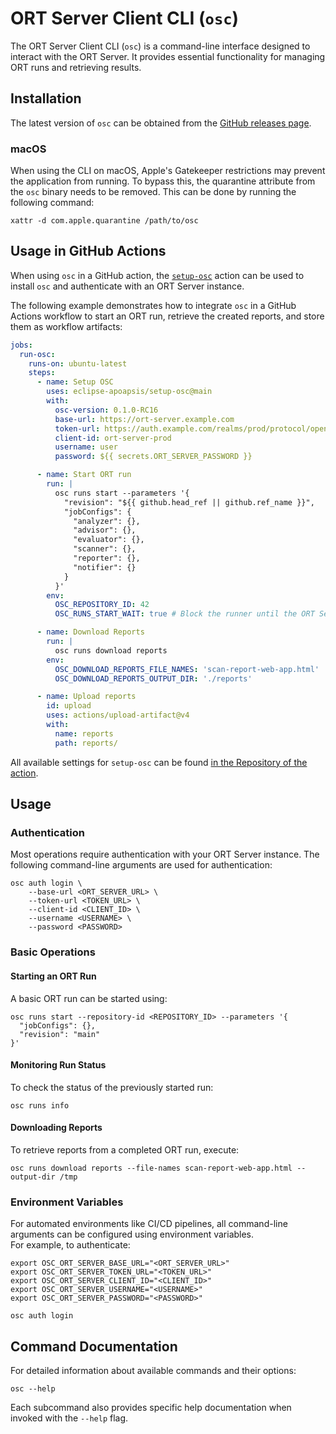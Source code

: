 # ORT Server Client CLI (`osc`)

The ORT Server Client CLI (`osc`) is a command-line interface designed to interact with the ORT Server. It provides essential functionality for managing ORT runs and retrieving results.

## Installation

The latest version of `osc` can be obtained from the [GitHub releases page](https://github.com/eclipse-apoapsis/ort-server/releases/latest).

### macOS

When using the CLI on macOS, Apple's Gatekeeper restrictions may prevent the application from running.
To bypass this, the quarantine attribute from the `osc` binary needs to be removed.
This can be done by running the following command:

```shell
xattr -d com.apple.quarantine /path/to/osc
```

## Usage in GitHub Actions

When using `osc` in a GitHub action, the [`setup-osc`](https://github.com/eclipse-apoapsis/setup-osc) action can be used to install `osc` and authenticate with an ORT Server instance.

The following example demonstrates how to integrate `osc` in a GitHub Actions workflow to start an ORT run, retrieve the created reports, and store them as workflow artifacts:

```yaml
jobs:
  run-osc:
    runs-on: ubuntu-latest
    steps:
      - name: Setup OSC
        uses: eclipse-apoapsis/setup-osc@main
        with:
          osc-version: 0.1.0-RC16
          base-url: https://ort-server.example.com
          token-url: https://auth.example.com/realms/prod/protocol/openid-connect/token
          client-id: ort-server-prod
          username: user
          password: ${{ secrets.ORT_SERVER_PASSWORD }}

      - name: Start ORT run
        run: |
          osc runs start --parameters '{
            "revision": "${{ github.head_ref || github.ref_name }}",
            "jobConfigs": {
              "analyzer": {},
              "advisor": {},
              "evaluator": {},
              "scanner": {},
              "reporter": {},
              "notifier": {}
            }
          }'
        env:
          OSC_REPOSITORY_ID: 42
          OSC_RUNS_START_WAIT: true # Block the runner until the ORT Server run is finished.

      - name: Download Reports
        run: |
          osc runs download reports
        env:
          OSC_DOWNLOAD_REPORTS_FILE_NAMES: 'scan-report-web-app.html'
          OSC_DOWNLOAD_REPORTS_OUTPUT_DIR: './reports'

      - name: Upload reports
        id: upload
        uses: actions/upload-artifact@v4
        with:
          name: reports
          path: reports/
```

All available settings for `setup-osc` can be found [in the Repository of the action](https://github.com/eclipse-apoapsis/setup-osc).

## Usage

### Authentication

Most operations require authentication with your ORT Server instance. The following command-line arguments are used for authentication:

```shell
osc auth login \
    --base-url <ORT_SERVER_URL> \
    --token-url <TOKEN_URL> \
    --client-id <CLIENT_ID> \
    --username <USERNAME> \
    --password <PASSWORD>
```

### Basic Operations

#### Starting an ORT Run

A basic ORT run can be started using:

```shell
osc runs start --repository-id <REPOSITORY_ID> --parameters '{
  "jobConfigs": {},
  "revision": "main"
}'
```

#### Monitoring Run Status

To check the status of the previously started run:

```shell
osc runs info
```

#### Downloading Reports

To retrieve reports from a completed ORT run, execute:

```shell
osc runs download reports --file-names scan-report-web-app.html --output-dir /tmp
```

### Environment Variables

For automated environments like CI/CD pipelines, all command-line arguments can be configured using environment variables.  
For example, to authenticate:

```shell
export OSC_ORT_SERVER_BASE_URL="<ORT_SERVER_URL>"
export OSC_ORT_SERVER_TOKEN_URL="<TOKEN_URL>"
export OSC_ORT_SERVER_CLIENT_ID="<CLIENT_ID>"
export OSC_ORT_SERVER_USERNAME="<USERNAME>"
export OSC_ORT_SERVER_PASSWORD="<PASSWORD>"

osc auth login
```

## Command Documentation

For detailed information about available commands and their options:

```shell
osc --help
```

Each subcommand also provides specific help documentation when invoked with the `--help` flag.
